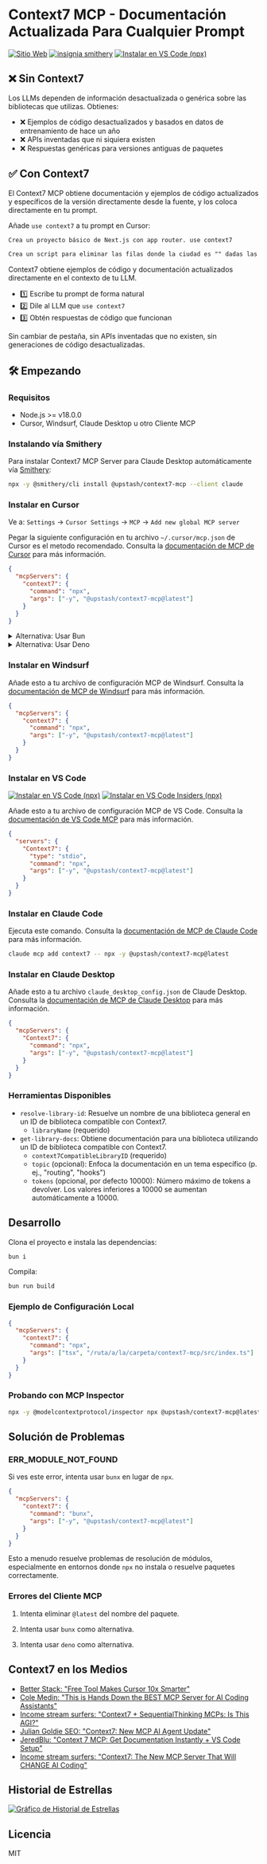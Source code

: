 # Context7 MCP - Documentación Actualizada Para Cualquier Prompt

[![Sitio Web](https://img.shields.io/badge/Website-context7.com-blue)](https://context7.com) [![insignia smithery](https://smithery.ai/badge/@upstash/context7-mcp)](https://smithery.ai/server/@upstash/context7-mcp) [<img alt="Instalar en VS Code (npx)" src="https://img.shields.io/badge/VS_Code-VS_Code?style=flat-square&label=Instalar%20Context7%20MCP&color=0098FF">](https://insiders.vscode.dev/redirect?url=vscode%3Amcp%2Finstall%3F%257B%2522name%2522%253A%2522context7%2522%252C%2522config%2522%253A%257B%2522command%2522%253A%2522npx%2522%252C%2522args%2522%253A%255B%2522-y%2522%252C%2522%2540upstash%252Fcontext7-mcp%2540latest%2522%255D%257D%257D)

## ❌ Sin Context7

Los LLMs dependen de información desactualizada o genérica sobre las bibliotecas que utilizas. Obtienes:

- ❌ Ejemplos de código desactualizados y basados en datos de entrenamiento de hace un año
- ❌ APIs inventadas que ni siquiera existen
- ❌ Respuestas genéricas para versiones antiguas de paquetes

## ✅ Con Context7

El Context7 MCP obtiene documentación y ejemplos de código actualizados y específicos de la versión directamente desde la fuente, y los coloca directamente en tu prompt.

Añade `use context7` a tu prompt en Cursor:

```txt
Crea un proyecto básico de Next.js con app router. use context7
```

```txt
Crea un script para eliminar las filas donde la ciudad es "" dadas las credenciales de PostgreSQL. use context7
```

Context7 obtiene ejemplos de código y documentación actualizados directamente en el contexto de tu LLM.

- 1️⃣ Escribe tu prompt de forma natural
- 2️⃣ Dile al LLM que `use context7`
- 3️⃣ Obtén respuestas de código que funcionan

Sin cambiar de pestaña, sin APIs inventadas que no existen, sin generaciones de código desactualizadas.

## 🛠️ Empezando

### Requisitos

- Node.js >= v18.0.0
- Cursor, Windsurf, Claude Desktop u otro Cliente MCP

### Instalando vía Smithery

Para instalar Context7 MCP Server para Claude Desktop automáticamente vía [Smithery](https://smithery.ai/server/@upstash/context7-mcp):

```bash
npx -y @smithery/cli install @upstash/context7-mcp --client claude
```

### Instalar en Cursor

Ve a: `Settings` -> `Cursor Settings` -> `MCP` -> `Add new global MCP server`

Pegar la siguiente configuración en tu archivo `~/.cursor/mcp.json` de Cursor es el metodo recomendado. Consulta la [documentación de MCP de Cursor](https://docs.cursor.com/context/model-context-protocol) para más información.

```json
{
  "mcpServers": {
    "context7": {
      "command": "npx",
      "args": ["-y", "@upstash/context7-mcp@latest"]
    }
  }
}
```

<details>
<summary>Alternativa: Usar Bun</summary>

```json
{
  "mcpServers": {
    "context7": {
      "command": "bunx",
      "args": ["-y", "@upstash/context7-mcp@latest"]
    }
  }
}
```

</details>

<details>
<summary>Alternativa: Usar Deno</summary>

```json
{
  "mcpServers": {
    "context7": {
      "command": "deno",
      "args": ["run", "--allow-net", "npm:@upstash/context7-mcp"]
    }
  }
}
```

</details>

### Instalar en Windsurf

Añade esto a tu archivo de configuración MCP de Windsurf. Consulta la [documentación de MCP de Windsurf](https://docs.windsurf.com/windsurf/mcp) para más información.

```json
{
  "mcpServers": {
    "context7": {
      "command": "npx",
      "args": ["-y", "@upstash/context7-mcp@latest"]
    }
  }
}
```

### Instalar en VS Code

[<img alt="Instalar en VS Code (npx)" src="https://img.shields.io/badge/VS_Code-VS_Code?style=flat-square&label=Instalar%20Context7%20MCP&color=0098FF">](https://insiders.vscode.dev/redirect?url=vscode%3Amcp%2Finstall%3F%257B%2522name%2522%253A%2522context7%2522%252C%2522config%2522%253A%257B%2522command%2522%253A%2522npx%2522%252C%2522args%2522%253A%255B%2522-y%2522%252C%2522%2540upstash%252Fcontext7-mcp%2540latest%2522%255D%257D%257D)
[<img alt="Instalar en VS Code Insiders (npx)" src="https://img.shields.io/badge/VS_Code_Insiders-VS_Code_Insiders?style=flat-square&label=Instalar%20Context7%20MCP&color=24bfa5">](https://insiders.vscode.dev/redirect?url=vscode-insiders%3Amcp%2Finstall%3F%257B%2522name%2522%253A%2522context7%2522%252C%2522config%2522%253A%257B%2522command%2522%253A%2522npx%2522%252C%2522args%2522%253A%255B%2522-y%2522%252C%2522%2540upstash%252Fcontext7-mcp%2540latest%2522%255D%257D%257D)

Añade esto a tu archivo de configuración MCP de VS Code. Consulta la [documentación de VS Code MCP](https://code.visualstudio.com/docs/copilot/chat/mcp-servers) para más información.

```json
{
  "servers": {
    "Context7": {
      "type": "stdio",
      "command": "npx",
      "args": ["-y", "@upstash/context7-mcp@latest"]
    }
  }
}
```

### Instalar en Claude Code

Ejecuta este comando. Consulta la [documentación de MCP de Claude Code](https://docs.anthropic.com/en/docs/agents-and-tools/claude-code/tutorials#set-up-model-context-protocol-mcp) para más información.

```sh
claude mcp add context7 -- npx -y @upstash/context7-mcp@latest
```

### Instalar en Claude Desktop

Añade esto a tu archivo `claude_desktop_config.json` de Claude Desktop. Consulta la [documentación de MCP de Claude Desktop](https://modelcontextprotocol.io/quickstart/user) para más información.

```json
{
  "mcpServers": {
    "Context7": {
      "command": "npx",
      "args": ["-y", "@upstash/context7-mcp@latest"]
    }
  }
}
```

### Herramientas Disponibles

- `resolve-library-id`: Resuelve un nombre de una biblioteca general en un ID de biblioteca compatible con Context7.
  - `libraryName` (requerido)
- `get-library-docs`: Obtiene documentación para una biblioteca utilizando un ID de biblioteca compatible con Context7.
  - `context7CompatibleLibraryID` (requerido)
  - `topic` (opcional): Enfoca la documentación en un tema específico (p. ej., "routing", "hooks")
  - `tokens` (opcional, por defecto 10000): Número máximo de tokens a devolver. Los valores inferiores a 10000 se aumentan automáticamente a 10000.

## Desarrollo

Clona el proyecto e instala las dependencias:

```bash
bun i
```

Compila:

```bash
bun run build
```

### Ejemplo de Configuración Local

```json
{
  "mcpServers": {
    "context7": {
      "command": "npx",
      "args": ["tsx", "/ruta/a/la/carpeta/context7-mcp/src/index.ts"]
    }
  }
}
```

### Probando con MCP Inspector

```bash
npx -y @modelcontextprotocol/inspector npx @upstash/context7-mcp@latest
```

## Solución de Problemas

### ERR_MODULE_NOT_FOUND

Si ves este error, intenta usar `bunx` en lugar de `npx`.

```json
{
  "mcpServers": {
    "context7": {
      "command": "bunx",
      "args": ["-y", "@upstash/context7-mcp@latest"]
    }
  }
}
```

Esto a menudo resuelve problemas de resolución de módulos, especialmente en entornos donde `npx` no instala o resuelve paquetes correctamente.

### Errores del Cliente MCP

1. Intenta eliminar `@latest` del nombre del paquete.

2. Intenta usar `bunx` como alternativa.

3. Intenta usar `deno` como alternativa.

## Context7 en los Medios

- [Better Stack: "Free Tool Makes Cursor 10x Smarter"](https://youtu.be/52FC3qObp9E)
- [Cole Medin: "This is Hands Down the BEST MCP Server for AI Coding Assistants"](https://www.youtube.com/watch?v=G7gK8H6u7Rs)
- [Income stream surfers: "Context7 + SequentialThinking MCPs: Is This AGI?"](https://www.youtube.com/watch?v=-ggvzyLpK6o)
- [Julian Goldie SEO: "Context7: New MCP AI Agent Update"](https://www.youtube.com/watch?v=CTZm6fBYisc)
- [JeredBlu: "Context 7 MCP: Get Documentation Instantly + VS Code Setup"](https://www.youtube.com/watch?v=-ls0D-rtET4)
- [Income stream surfers: "Context7: The New MCP Server That Will CHANGE AI Coding"](https://www.youtube.com/watch?v=PS-2Azb-C3M)

## Historial de Estrellas

[![Gráfico de Historial de Estrellas](https://api.star-history.com/svg?repos=upstash/context7&type=Date)](https://www.star-history.com/#upstash/context7&Date)

## Licencia

MIT
